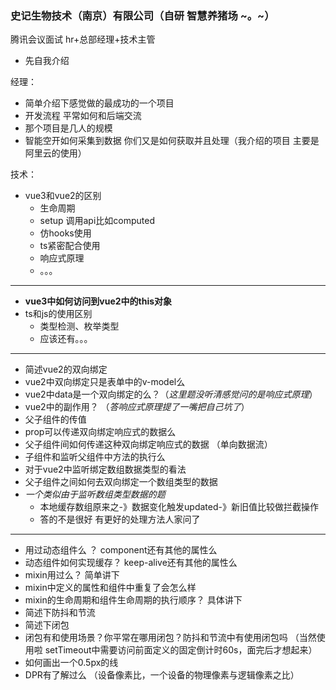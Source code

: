 ### 史记生物技术（南京）有限公司（自研 智慧养猪场 ~。~）

腾讯会议面试   hr+总部经理+技术主管

- 先自我介绍

经理：

- 简单介绍下感觉做的最成功的一个项目
- 开发流程 平常如何和后端交流
- 那个项目是几人的规模
- 智能空开如何采集到数据 你们又是如何获取并且处理（我介绍的项目 主要是阿里云的使用）

技术：

- vue3和vue2的区别
  - 生命周期
  - setup  调用api比如computed
  - 仿hooks使用
  - ts紧密配合使用
  - 响应式原理
  - 。。。

---

- **vue3中如何访问到vue2中的this对象**
- ts和js的使用区别
  - 类型检测、枚举类型
  - 应该还有。。。

---

- 简述vue2的双向绑定
- vue2中双向绑定只是表单中的v-model么
- vue2中data是一个双向绑定的么？（*这里题没听清感觉问的是响应式原理*）
- vue2中的副作用？ （*答响应式原理提了一嘴把自己坑了*）
- 父子组件的传值
- prop可以传递双向绑定响应式的数据么
- 父子组件间如何传递这种双向绑定响应式的数据  （单向数据流）
- 子组件和监听父组件中方法的执行么
- 对于vue2中监听绑定数组数据类型的看法
- 父子组件之间如何去双向绑定一个数组类型的数据
- *一个类似由于监听数组类型数据的题* 
  - 本地缓存数组原来之-》数据变化触发updated-》新旧值比较做拦截操作
  - 答的不是很好 有更好的处理方法人家问了

---

- 用过动态组件么 ？ component还有其他的属性么
- 动态组件如何实现缓存？ keep-alive还有其他的属性么
- mixin用过么？ 简单讲下
- mixin中定义的属性和组件中重复了会怎么样
- mixin的生命周期和组件生命周期的执行顺序？ 具体讲下
- 简述下防抖和节流
- 简述下闭包
- 闭包有和使用场景？你平常在哪用闭包？防抖和节流中有使用闭包吗 （当然使用啦 setTimeout中需要访问前面定义的固定倒计时60s，面完后才想起来）
- 如何画出一个0.5px的线
- DPR有了解过么  （设备像素比，一个设备的物理像素与逻辑像素之比）